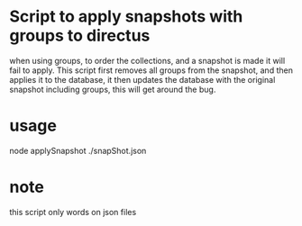 # Script to apply snapshots with groups to directus
when using groups, to order the collections, and a snapshot is made it will fail to apply.
This script first removes all groups from the snapshot, and then applies it to the database,
it then updates the database with the original snapshot including groups,
this will get around the bug.

# usage
node applySnapshot ./snapShot.json

# note
this script only words on json files

